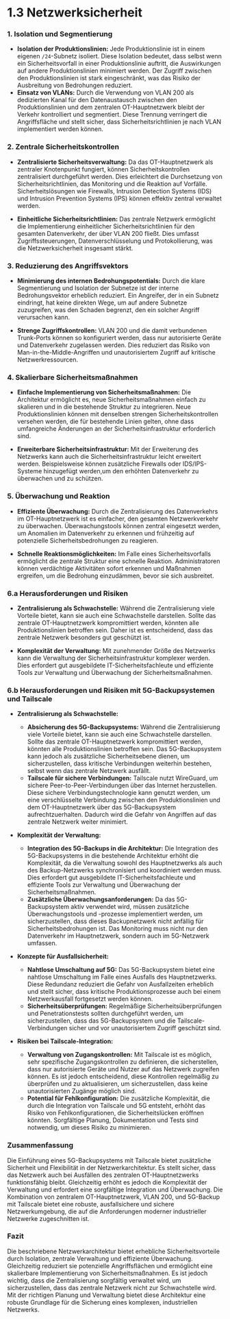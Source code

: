 # 1.3 Netzwerksicherheit

### 1. **Isolation und Segmentierung**


- **Isolation der Produktionslinien:** Jede Produktionslinie ist in einem eigenen `/24`-Subnetz isoliert. Diese Isolation bedeutet, dass selbst wenn ein Sicherheitsvorfall in einer Produktionslinie auftritt, die Auswirkungen auf andere Produktionslinien minimiert werden. Der Zugriff zwischen den Produktionslinien ist stark eingeschränkt, was das Risiko der Ausbreitung von Bedrohungen reduziert.
- **Einsatz von VLANs:** Durch die Verwendung von VLAN 200 als dedizierten Kanal für den Datenaustausch zwischen den Produktionslinien und dem zentralen OT-Hauptnetzwerk bleibt der Verkehr kontrolliert und segmentiert. Diese Trennung verringert die Angriffsfläche und stellt sicher, dass Sicherheitsrichtlinien je nach VLAN implementiert werden können.

### 2. **Zentrale Sicherheitskontrollen**

- **Zentralisierte Sicherheitsverwaltung:** Da das OT-Hauptnetzwerk als zentraler Knotenpunkt fungiert, können Sicherheitskontrollen zentralisiert durchgeführt werden. Dies erleichtert die Durchsetzung von Sicherheitsrichtlinien, das Monitoring und die Reaktion auf Vorfälle. Sicherheitslösungen wie Firewalls, Intrusion Detection Systems (IDS) und Intrusion Prevention Systems (IPS) können effektiv zentral verwaltet werden.

- **Einheitliche Sicherheitsrichtlinien:** Das zentrale Netzwerk ermöglicht die Implementierung einheitlicher Sicherheitsrichtlinien für den gesamten Datenverkehr, der über VLAN 200 fließt. Dies umfasst Zugriffssteuerungen, Datenverschlüsselung und Protokollierung, was die Netzwerksicherheit insgesamt stärkt.

### 3. **Reduzierung des Angriffsvektors**

- **Minimierung des internen Bedrohungspotentials:** Durch die klare Segmentierung und Isolation der Subnetze ist der interne Bedrohungsvektor erheblich reduziert. Ein Angreifer, der in ein Subnetz eindringt, hat keine direkten Wege, um auf andere Subnetze zuzugreifen, was den Schaden begrenzt, den ein solcher Angriff verursachen kann.

- **Strenge Zugriffskontrollen:** VLAN 200 und die damit verbundenen Trunk-Ports können so konfiguriert werden, dass nur autorisierte Geräte und Datenverkehr zugelassen werden. Dies reduziert das Risiko von Man-in-the-Middle-Angriffen und unautorisiertem Zugriff auf kritische Netzwerkressourcen.

### 4. **Skalierbare Sicherheitsmaßnahmen**

- **Einfache Implementierung von Sicherheitsmaßnahmen:** Die Architektur ermöglicht es, neue Sicherheitsmaßnahmen einfach zu skalieren und in die bestehende Struktur zu integrieren. Neue Produktionslinien können mit denselben strengen Sicherheitskontrollen versehen werden, die für bestehende Linien gelten, ohne dass umfangreiche Änderungen an der Sicherheitsinfrastruktur erforderlich sind.

- **Erweiterbare Sicherheitsinfrastruktur:** Mit der Erweiterung des Netzwerks kann auch die 
Sicherheitsinfrastruktur leicht erweitert werden. Beispielsweise können zusätzliche Firewalls oder IDS/IPS-Systeme hinzugefügt werden,um den erhöhten Datenverkehr zu überwachen und zu schützen.

### 5. **Überwachung und Reaktion**

- **Effiziente Überwachung:** Durch die Zentralisierung des Datenverkehrs im OT-Hauptnetzwerk ist es einfacher, den gesamten Netzwerkverkehr zu überwachen. Überwachungstools können zentral eingesetzt werden, um Anomalien im Datenverkehr zu erkennen und frühzeitig auf potenzielle Sicherheitsbedrohungen zu reagieren.

- **Schnelle Reaktionsmöglichkeiten:** Im Falle eines Sicherheitsvorfalls ermöglicht die zentrale Struktur eine schnelle Reaktion. Administratoren können verdächtige Aktivitäten sofort erkennen und Maßnahmen ergreifen, um die Bedrohung einzudämmen, bevor sie sich ausbreitet.

### 6.a **Herausforderungen und Risiken**

- **Zentralisierung als Schwachstelle:** Während die Zentralisierung viele Vorteile bietet, kann sie auch eine Schwachstelle darstellen. Sollte das zentrale OT-Hauptnetzwerk kompromittiert werden, könnten alle Produktionslinien betroffen sein. Daher ist es entscheidend, dass das zentrale Netzwerk besonders gut geschützt ist.

- **Komplexität der Verwaltung:** Mit zunehmender Größe des Netzwerks kann die Verwaltung der Sicherheitsinfrastruktur komplexer werden. Dies erfordert gut ausgebildete IT-Sicherheitsfachleute und effiziente Tools zur Verwaltung und Überwachung der Sicherheitsmaßnahmen.

### 6.b **Herausforderungen und Risiken mit 5G-Backupsystemen und Tailscale**

- **Zentralisierung als Schwachstelle:**

  - **Absicherung des 5G-Backupsystems:** Während die Zentralisierung viele Vorteile bietet, kann sie auch eine Schwachstelle darstellen. Sollte das zentrale OT-Hauptnetzwerk kompromittiert werden, könnten alle Produktionslinien betroffen sein. Das 5G-Backupsystem kann jedoch als zusätzliche Sicherheitsebene dienen, um sicherzustellen, dass kritische Verbindungen weiterhin bestehen, selbst wenn das zentrale Netzwerk ausfällt.
  - **Tailscale für sichere Verbindungen:** Tailscale nutzt WireGuard, um sichere Peer-to-Peer-Verbindungen über das Internet herzustellen. Diese sichere Verbindungstechnologie kann genutzt werden, um eine verschlüsselte Verbindung zwischen den Produktionslinien und dem OT-Hauptnetzwerk über das 5G-Backupsystem aufrechtzuerhalten. Dadurch wird die Gefahr von Angriffen auf das zentrale Netzwerk weiter minimiert.

- **Komplexität der Verwaltung:**

  - **Integration des 5G-Backups in die Architektur:** Die Integration des 5G-Backupsystems in die bestehende Architektur erhöht die Komplexität, da die Verwaltung sowohl des Hauptnetzwerks als auch des Backup-Netzwerks synchronisiert und koordiniert werden muss. Dies erfordert gut ausgebildete IT-Sicherheitsfachleute und effiziente Tools zur Verwaltung und Überwachung der Sicherheitsmaßnahmen.
  - **Zusätzliche Überwachungsanforderungen:** Da das 5G-Backupsystem aktiv verwendet wird, müssen zusätzliche Überwachungstools und -prozesse implementiert werden, um sicherzustellen, dass dieses Backupnetzwerk nicht anfällig für Sicherheitsbedrohungen ist. Das Monitoring muss nicht nur den Datenverkehr im Hauptnetzwerk, sondern auch im 5G-Netzwerk umfassen.

- **Konzepte für Ausfallsicherheit:**

  - **Nahtlose Umschaltung auf 5G:** Das 5G-Backupsystem bietet eine nahtlose Umschaltung im Falle eines Ausfalls des Hauptnetzwerks. Diese Redundanz reduziert die Gefahr von Ausfallzeiten erheblich und stellt sicher, dass kritische Produktionsprozesse auch bei einem Netzwerkausfall fortgesetzt werden können.
  - **Sicherheitsüberprüfungen:** Regelmäßige Sicherheitsüberprüfungen und Penetrationstests sollten durchgeführt werden, um sicherzustellen, dass das 5G-Backupsystem und die Tailscale-Verbindungen sicher und vor unautorisiertem Zugriff geschützt sind.

- **Risiken bei Tailscale-Integration:**
  - **Verwaltung von Zugangskontrollen:** Mit Tailscale ist es möglich, sehr spezifische Zugangskontrollen zu definieren, die sicherstellen, dass nur autorisierte Geräte und Nutzer auf das Netzwerk zugreifen können. Es ist jedoch entscheidend, diese Kontrollen regelmäßig zu überprüfen und zu aktualisieren, um sicherzustellen, dass keine unautorisierten Zugänge möglich sind.
  - **Potential für Fehlkonfiguration:** Die zusätzliche Komplexität, die durch die Integration von Tailscale und 5G entsteht, erhöht das Risiko von Fehlkonfigurationen, die Sicherheitslücken eröffnen könnten. Sorgfältige Planung, Dokumentation und Tests sind notwendig, um dieses Risiko zu minimieren.

### Zusammenfassung

Die Einführung eines 5G-Backupsystems mit Tailscale bietet zusätzliche Sicherheit und Flexibilität in der Netzwerkarchitektur. Es stellt sicher, dass das Netzwerk auch bei Ausfällen des zentralen OT-Hauptnetzwerks funktionsfähig bleibt. Gleichzeitig erhöht es jedoch die Komplexität der Verwaltung und erfordert eine sorgfältige Integration und Überwachung. Die Kombination von zentralem OT-Hauptnetzwerk, VLAN 200, und 5G-Backup mit Tailscale bietet eine robuste, ausfallsichere und sichere Netzwerkumgebung, die auf die Anforderungen moderner industrieller Netzwerke zugeschnitten ist.

### Fazit

Die beschriebene Netzwerkarchitektur bietet erhebliche Sicherheitsvorteile durch Isolation, zentrale Verwaltung und effiziente Überwachung. Gleichzeitig reduziert sie potenzielle Angriffsflächen und ermöglicht eine skalierbare Implementierung von Sicherheitsmaßnahmen. Es ist jedoch wichtig, dass die Zentralisierung sorgfältig verwaltet wird, um sicherzustellen, dass das zentrale Netzwerk nicht zur Schwachstelle wird. Mit der richtigen Planung und Verwaltung bietet diese Architektur eine robuste Grundlage für die Sicherung eines komplexen, industriellen Netzwerks.
